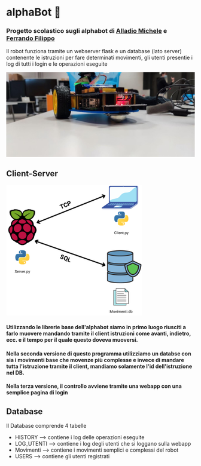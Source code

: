 # alphaBot :rocket:

### Progetto scolastico sugli alphabot di [Alladio Michele](https://github.com/MicheleAlladioAKAMich) e [Ferrando Filippo](https://github.com/filippo-ferrando)
Il robot funziona tramite un webserver flask e un database (lato server) contenente le istruzioni per fare determinati movimenti, gli utenti presentie i log di tutti i login e le operazioni eseguite

![](https://github.com/filippo-ferrando/alphaBot/blob/main/foto.jpg)

## Client-Server

<img src="https://github.com/filippo-ferrando/alphaBot/blob/main/schema.png" height="350">

#### Utilizzando le librerie base dell'alphabot siamo in primo luogo riusciti a farlo muovere mandando tramite il client istruzioni come avanti, indietro, ecc. e il tempo per il quale questo doveva muoversi.
#### Nella seconda versione di questo programma utilizziamo un databse con sia i movimenti base che movenze più complesse e invece di mandare tutta l'istruzione tramite il client, mandiamo solamente l'id dell'istruzione nel DB.
#### Nella terza versione, il controllo avviene tramite una webapp con una semplice pagina di login

## Database
Il Database comprende 4 tabelle
 - HISTORY --> contiene i log delle operazioni eseguite
 - LOG_UTENTI --> contiene i log degli utenti che si loggano sulla webapp
 - Movimenti --> contiene i movimenti semplici e complessi del robot
 - USERS --> contiene gli utenti registrati
